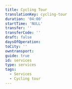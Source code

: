 ```yaml
---
title: Cycling Tour
translationKey: cycling-tour
duration: '04:00'
startTime: 'NULL'
transfer: ''
transferCode: ''
draft: false
daysOfOperation: 
toCity: ''
owntransport: 
guide: true
id: services
type: services
tags:
  - Services
  - Cycling tour
---
```

